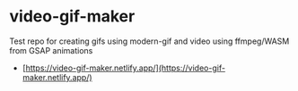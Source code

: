 # video-gif-maker

Test repo for creating gifs using modern-gif and video using ffmpeg/WASM from GSAP animations

- [https://video-gif-maker.netlify.app/](https://video-gif-maker.netlify.app/)
